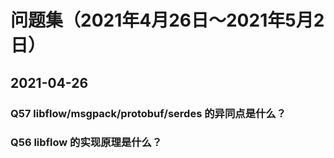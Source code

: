 # 问题集（2021年4月26日～2021年5月2日）

## 2021-04-26

### Q57 libflow/msgpack/protobuf/serdes 的异同点是什么？

### Q56 libflow 的实现原理是什么？
